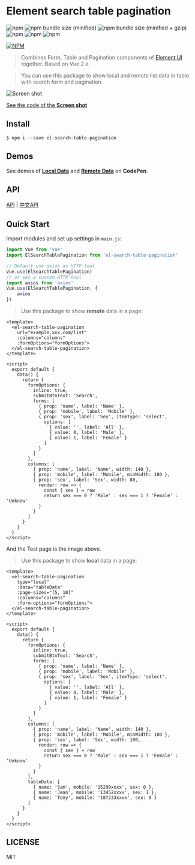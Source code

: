 # Element search table pagination

![npm](https://img.shields.io/npm/v/el-search-table-pagination.svg)
![npm bundle size (minified)](https://img.shields.io/bundlephobia/min/el-search-table-pagination.svg)
![npm bundle size (minified + gzip)](https://img.shields.io/bundlephobia/minzip/el-search-table-pagination.svg)
![npm](https://img.shields.io/npm/dw/el-search-table-pagination.svg?style=popout)
![npm](https://img.shields.io/npm/dm/el-search-table-pagination.svg?style=popout)
![npm](https://img.shields.io/npm/l/el-search-table-pagination.svg)

[![NPM](https://nodei.co/npm/el-search-table-pagination.png)](https://nodei.co/npm/el-search-table-pagination/)


> Combines Form, Table and Pagination components of [Element UI](https://github.com/ElemeFE/element) together. Based on Vue 2.x.

> You can use this package to show local and remote list data in table with search form and pagination.

![Screen shot](./screenshot/el-search-table-pagination.png)

[See the code of the **Screen shot**](#quick-start)

## Install

```
$ npm i --save el-search-table-pagination
```

## Demos

See demos of [**Local Data**](https://codepen.io/zollero/pen/wPRqYX) and [**Remote Data**](https://codepen.io/zollero/pen/xPmXBp) on **CodePen**.

## API

[API](./docs/en_US.md)  |  [中文API](./docs/zh_CN.md)

## Quick Start

Import modules and set up settings in `main.js`:

```js
import Vue from 'vue'
import ElSearchTablePagination from 'el-search-table-pagination'

// Default use axios as HTTP tool
Vue.use(ElSearchTablePagination)
// or set a custom HTTP tool
import axios from 'axios'
Vue.use(ElSearchTablePagination, {
    axios
})
```

> Use this package to show **remote** data in a page:

```vue
<template>
  <el-search-table-pagination
    url="example.xxx.com/list"
    :columns="columns"
    :formOptions="formOptions">
  </el-search-table-pagination>
</template>

<script>
  export default {
    data() {
      return {
        formOptions: {
          inline: true,
          submitBtnText: 'Search',
          forms: [
            { prop: 'name', label: 'Name' },
            { prop: 'mobile', label: 'Mobile' },
            { prop: 'sex', label: 'Sex', itemType: 'select',
              options: [
                { value: '', label: 'All' },
                { value: 0, label: 'Male' },
                { value: 1, label: 'Female' }
              ]
            }
          ]
        },
        columns: [
          { prop: 'name', label: 'Name', width: 140 },
          { prop: 'mobile', label: 'Mobile', minWidth: 180 },
          { prop: 'sex', label: 'Sex', width: 80,
            render: row => {
              const { sex } = row
              return sex === 0 ? 'Male' : sex === 1 ? 'Female' : 'Unknow'
            }
          }
        ]
      }
    }
  }
</script>
```


And the Test page is the image above.

> Use this package to show **local** data in a page:

```vue
<template>
  <el-search-table-pagination
    type="local"
    :data="tableData"
    :page-sizes="[5, 10]"
    :columns="columns"
    :form-options="formOptions">
  </el-search-table-pagination>
</template>

<script>
  export default {
    data() {
      return {
        formOptions: {
          inline: true,
          submitBtnText: 'Search',
          forms: [
            { prop: 'name', label: 'Name' },
            { prop: 'mobile', label: 'Mobile' },
            { prop: 'sex', label: 'Sex', itemType: 'select',
              options: [
                { value: '', label: 'All' },
                { value: 0, label: 'Male' },
                { value: 1, label: 'Female' }
              ]
            }
          ]
        },
        columns: [
          { prop: 'name', label: 'Name', width: 140 },
          { prop: 'mobile', label: 'Mobile', minWidth: 180 },
          { prop: 'sex', label: 'Sex', width: 100,
            render: row => {
              const { sex } = row
              return sex === 0 ? 'Male' : sex === 1 ? 'Female' : 'Unknow'
            }
          }
        ],
        tableData: [
          { name: 'Sam', mobile: '15299xxxx', sex: 0 },
          { name: 'Jean', mobile: '13452xxxx', sex: 1 },
          { name: 'Tony', mobile: '187233xxxx', sex: 0 }
        ]
      }
    }
  }
</script>
```

## LICENSE

MIT
